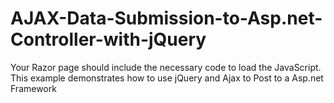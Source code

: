 # AJAX-Data-Submission-to-Asp.net-Controller-with-jQuery

Your Razor page should include the necessary code to load the JavaScript. This example demonstrates how to use jQuery and Ajax to Post to a Asp.net Framework
